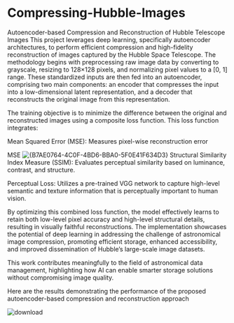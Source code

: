 # Compressing-Hubble-Images
Autoencoder-based Compression and Reconstruction of Hubble Telescope Images
This project leverages deep learning, specifically autoencoder architectures, to perform efficient compression and high-fidelity reconstruction of images captured by the Hubble Space Telescope. The methodology begins with preprocessing raw image data by converting to grayscale, resizing to 128×128 pixels, and normalizing pixel values to a [0, 1] range. These standardized inputs are then fed into an autoencoder, comprising two main components: an encoder that compresses the input into a low-dimensional latent representation, and a decoder that reconstructs the original image from this representation.

The training objective is to minimize the difference between the original and reconstructed images using a composite loss function. This loss function integrates:

Mean Squared Error (MSE): Measures pixel-wise reconstruction error

MSE
![{B7AE0764-4C0F-4BD6-BBA0-5F0E41F634D3}](https://github.com/user-attachments/assets/bc6125b3-d018-4114-85b8-4e496ff792e7)
Structural Similarity Index Measure (SSIM): Evaluates perceptual similarity based on luminance, contrast, and structure.

Perceptual Loss: Utilizes a pre-trained VGG network to capture high-level semantic and texture information that is perceptually important to human vision.

By optimizing this combined loss function, the model effectively learns to retain both low-level pixel accuracy and high-level structural details, resulting in visually faithful reconstructions. The implementation showcases the potential of deep learning in addressing the challenge of astronomical image compression, promoting efficient storage, enhanced accessibility, and improved dissemination of Hubble’s large-scale image datasets.

This work contributes meaningfully to the field of astronomical data management, highlighting how AI can enable smarter storage solutions without compromising image quality.

Here are the results demonstrating the performance of the proposed autoencoder-based compression and reconstruction approach


![download](https://github.com/user-attachments/assets/75d5996b-a137-468e-9b72-8ecd99625d8f)
